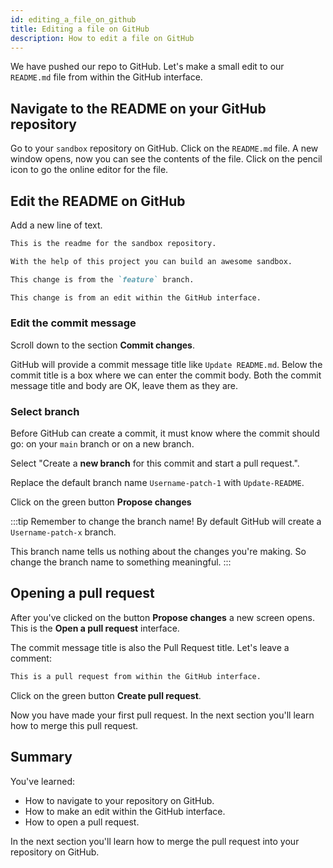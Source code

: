 ```yaml
---
id: editing_a_file_on_github
title: Editing a file on GitHub
description: How to edit a file on GitHub
---
```


We have pushed our repo to GitHub.
Let's make a small edit to our `README.md` file from within the GitHub interface.

## Navigate to the README on your GitHub repository

Go to your `sandbox` repository on GitHub.
Click on the `README.md` file.
A new window opens, now you can see the contents of the file.
Click on the pencil icon to go the online editor for the file.

## Edit the README on GitHub

Add a new line of text.

```markdown title="sandbox/readme.md on GitHub"
This is the readme for the sandbox repository.

With the help of this project you can build an awesome sandbox.

This change is from the `feature` branch.

This change is from an edit within the GitHub interface.
```

### Edit the commit message

Scroll down to the section **Commit changes**.

GitHub will provide a commit message title like `Update README.md`.
Below the commit title is a box where we can enter the commit body.
Both the commit message title and body are OK, leave them as they are.

### Select branch

Before GitHub can create a commit, it must know where the commit should go: on your `main` branch or on a new branch.

Select "Create a **new branch** for this commit and start a pull request.".

Replace the default branch name `Username-patch-1` with `Update-README`.

Click on the green button **Propose changes**

:::tip Remember to change the branch name!
By default GitHub will create a `Username-patch-x` branch.

This branch name tells us nothing about the changes you're making.
So change the branch name to something meaningful.
:::

## Opening a pull request

After you've clicked on the button **Propose changes** a new screen opens.
This is the **Open a pull request** interface.

The commit message title is also the Pull Request title.
Let's leave a comment:

```markdown title="Comment on pull request"
This is a pull request from within the GitHub interface.
```

Click on the green button **Create pull request**.

Now you have made your first pull request.
In the next section you'll learn how to merge this pull request.

## Summary

You've learned:

- How to navigate to your repository on GitHub.
- How to make an edit within the GitHub interface.
- How to open a pull request.

In the next section you'll learn how to merge the pull request into your repository on GitHub.
